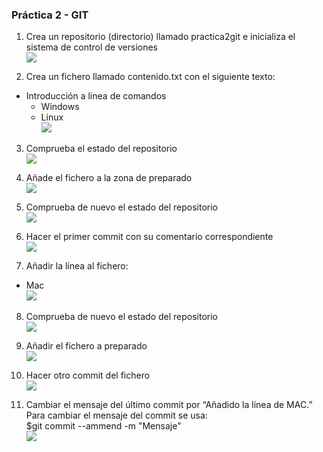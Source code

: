 

### Práctica 2 - GIT  
1. Crea un repositorio (directorio) llamado practica2git e inicializa el sistema de control de versiones  
![](Capturas/1.PNG)

2. Crea un fichero llamado contenido.txt con el siguiente texto:  

- Introducción a linea de comandos
    - Windows
    - Linux  
![](Capturas/2.PNG)
3. Comprueba el estado del repositorio  
![](Capturas/3.PNG)

4. Añade el fichero a la zona de preparado    
![](Capturas/4.PNG)

5. Comprueba de nuevo el estado del repositorio  
![](Capturas/5.PNG)

6. Hacer el primer commit con su comentario correspondiente  
![](Capturas/6.PNG)

7. Añadir la línea al fichero:

- Mac  
![](Capturas/7.PNG)

8. Comprueba de nuevo el estado del repositorio  
![](Capturas/8.PNG)

9. Añadir el fichero a preparado  
![](Capturas/9.PNG)

10. Hacer otro commit del fichero  
![](Capturas/10.PNG)

11. Cambiar el mensaje del último commit por “Añadido la línea de MAC.”  
Para cambiar el mensaje del commit se usa:  
$git commit --ammend -m "Mensaje"  
![](Capturas/11.PNG)